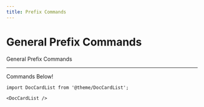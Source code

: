 ```yaml
---
title: Prefix Commands
---
```

# General Prefix Commands

General Prefix Commands

---

Commands Below!

```mdx-code-block
import DocCardList from '@theme/DocCardList';

<DocCardList />
```
